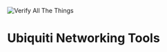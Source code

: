 ![Verify All The Things](https://github.com/shiftylogic/sl-ubnt/workflows/Verify%20All%20The%20Things/badge.svg)

# Ubiquiti Networking Tools


